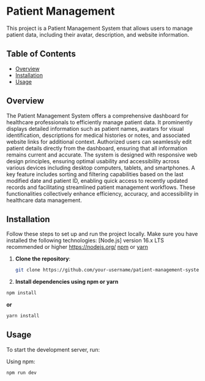 # Patient Management

This project is a Patient Management System that allows users to manage patient data, including their avatar, description, and website information.

## Table of Contents
- [Overview](#overview)
- [Installation](#installation)
- [Usage](#usage)

## Overview

The Patient Management System offers a comprehensive dashboard for healthcare professionals to efficiently manage patient data. It prominently displays detailed information such as patient names, avatars for visual identification, descriptions for medical histories or notes, and associated website links for additional context. Authorized users can seamlessly edit patient details directly from the dashboard, ensuring that all information remains current and accurate. The system is designed with responsive web design principles, ensuring optimal usability and accessibility across various devices including desktop computers, tablets, and smartphones. A key feature includes sorting and filtering capabilities based on the last modified date and patient ID, enabling quick access to recently updated records and facilitating streamlined patient management workflows. These functionalities collectively enhance efficiency, accuracy, and accessibility in healthcare data management.

## Installation

Follow these steps to set up and run the project locally. Make sure you have installed the following technologies:
[Node.js] version 16.x LTS recommended or higher https://nodejs.org/
[npm](https://www.npmjs.com/) or [yarn](https://yarnpkg.com/)

1. **Clone the repository**:

   ```bash
   git clone https://github.com/your-username/patient-management-system.git

2. **Install dependencies using npm or yarn**

```bash
npm install
```
**or**

```bash
yarn install
```

## Usage
To start the development server, run:

Using npm:

```bash
npm run dev
```








